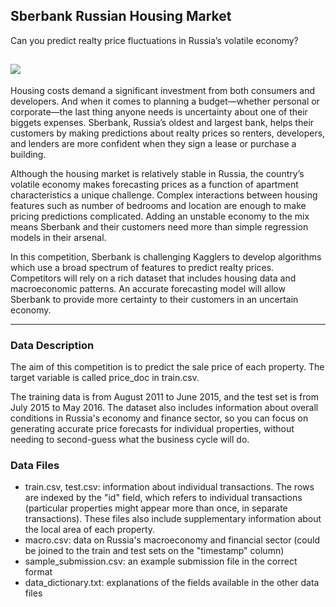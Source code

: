 ## Sberbank Russian Housing Market
Can you predict realty price fluctuations in Russia’s volatile economy? 

![](https://www.google.co.kr/url?sa=i&rct=j&q=&esrc=s&source=images&cd=&cad=rja&uact=8&ved=0ahUKEwipjcrnvJzWAhUTv5QKHWIBAWAQjRwIBw&url=https%3A%2F%2Farchi.ru%2Fen%2F68617%2Fzakha-v-skolkovo-tekhnopark-sberbanka&psig=AFQjCNFr9OLgg3gmD-VpJQF27vj7XP8qBg&ust=1505196659087158)
---

Housing costs demand a significant investment from both consumers and developers. And when it comes to planning a budget—whether personal or corporate—the last thing anyone needs is uncertainty about one of their biggets expenses. Sberbank, Russia’s oldest and largest bank, helps their customers by making predictions about realty prices so renters, developers, and lenders are more confident when they sign a lease or purchase a building.

Although the housing market is relatively stable in Russia, the country’s volatile economy makes forecasting prices as a function of apartment characteristics a unique challenge. Complex interactions between housing features such as number of bedrooms and location are enough to make pricing predictions complicated. Adding an unstable economy to the mix means Sberbank and their customers need more than simple regression models in their arsenal.

In this competition, Sberbank is challenging Kagglers to develop algorithms which use a broad spectrum of features to predict realty prices. Competitors will rely on a rich dataset that includes housing data and macroeconomic patterns. An accurate forecasting model will allow Sberbank to provide more certainty to their customers in an uncertain economy.


---

### Data Description
The aim of this competition is to predict the sale price of each property. The target variable is called price_doc in train.csv.

The training data is from August 2011 to June 2015, and the test set is from July 2015 to May 2016. The dataset also includes information about overall conditions in Russia's economy and finance sector, so you can focus on generating accurate price forecasts for individual properties, without needing to second-guess what the business cycle will do.


### Data Files

- train.csv, test.csv: information about individual transactions. The rows are indexed by the "id" field, which refers to individual transactions (particular properties might appear more than once, in separate transactions). These files also include supplementary information about the local area of each property.
- macro.csv: data on Russia's macroeconomy and financial sector (could be joined to the train and test sets on the "timestamp" column)
- sample_submission.csv: an example submission file in the correct format
- data_dictionary.txt: explanations of the fields available in the other data files


